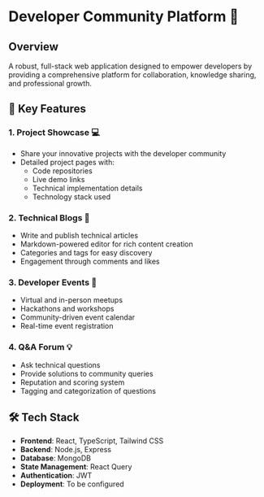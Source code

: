 # Developer Community Platform 🚀

## Overview
A robust, full-stack web application designed to empower developers by providing a comprehensive platform for collaboration, knowledge sharing, and professional growth.

## 🌟 Key Features

### 1. Project Showcase 💻
- Share your innovative projects with the developer community
- Detailed project pages with:
  - Code repositories
  - Live demo links
  - Technical implementation details
  - Technology stack used

### 2. Technical Blogs 📝
- Write and publish technical articles
- Markdown-powered editor for rich content creation
- Categories and tags for easy discovery
- Engagement through comments and likes

### 3. Developer Events 📅
- Virtual and in-person meetups
- Hackathons and workshops
- Community-driven event calendar
- Real-time event registration

### 4. Q&A Forum 💡
- Ask technical questions
- Provide solutions to community queries
- Reputation and scoring system
- Tagging and categorization of questions

## 🛠 Tech Stack
- **Frontend**: React, TypeScript, Tailwind CSS
- **Backend**: Node.js, Express
- **Database**: MongoDB
- **State Management**: React Query
- **Authentication**: JWT
- **Deployment**: To be configured

